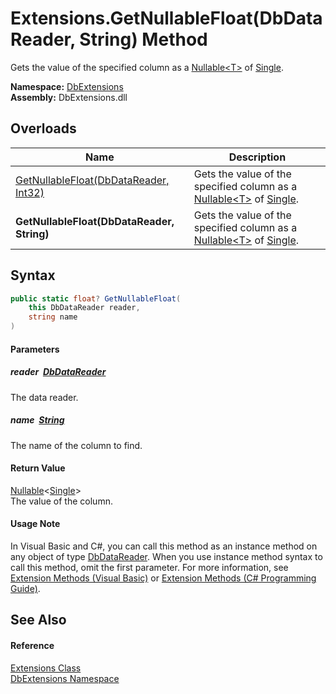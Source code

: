 Extensions.GetNullableFloat(DbDataReader, String) Method
========================================================
Gets the value of the specified column as a [Nullable&lt;T>][1] of [Single][2].
  
**Namespace:** [DbExtensions][3]  
**Assembly:** DbExtensions.dll

Overloads
---------

| Name                                       | Description                                                                     |
| ------------------------------------------ | ------------------------------------------------------------------------------- |
| [GetNullableFloat(DbDataReader, Int32)][4] | Gets the value of the specified column as a [Nullable&lt;T>][1] of [Single][2]. |
| **GetNullableFloat(DbDataReader, String)** | Gets the value of the specified column as a [Nullable&lt;T>][1] of [Single][2]. |


Syntax
------

```csharp
public static float? GetNullableFloat(
	this DbDataReader reader,
	string name
)
```

#### Parameters

##### *reader*  [DbDataReader][5]
The data reader.

##### *name*  [String][6]
The name of the column to find.

#### Return Value
[Nullable][1]&lt;[Single][2]>  
The value of the column.
#### Usage Note
In Visual Basic and C#, you can call this method as an instance method on any object of type [DbDataReader][5]. When you use instance method syntax to call this method, omit the first parameter. For more information, see [Extension Methods (Visual Basic)][7] or [Extension Methods (C# Programming Guide)][8].

See Also
--------

#### Reference
[Extensions Class][9]  
[DbExtensions Namespace][3]  

[1]: https://learn.microsoft.com/dotnet/api/system.nullable-1
[2]: https://learn.microsoft.com/dotnet/api/system.single
[3]: ../README.md
[4]: GetNullableFloat.md
[5]: https://learn.microsoft.com/dotnet/api/system.data.common.dbdatareader
[6]: https://learn.microsoft.com/dotnet/api/system.string
[7]: https://docs.microsoft.com/dotnet/visual-basic/programming-guide/language-features/procedures/extension-methods
[8]: https://docs.microsoft.com/dotnet/csharp/programming-guide/classes-and-structs/extension-methods
[9]: README.md